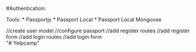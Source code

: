 #Authentication:

Tools:
	* Passportjs
	* Passport Local
	* Passport Local Mongoose

//create user model
//configure passport
//add register routes
//add register form
//add login routes
//add login form	
"# Yelpcamp"
